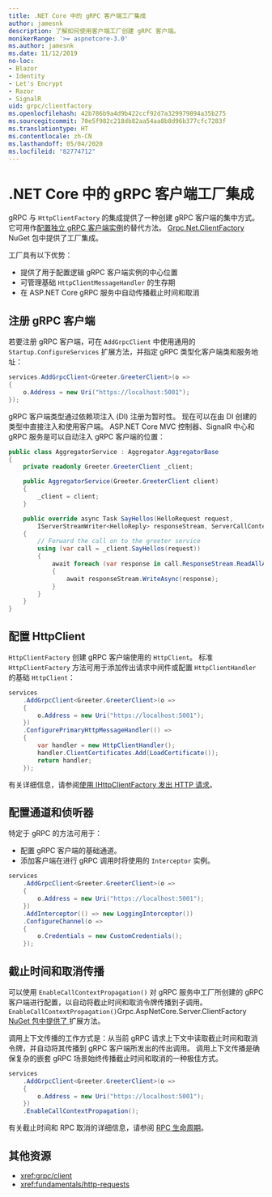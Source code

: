 ```yaml
---
title: .NET Core 中的 gRPC 客户端工厂集成
author: jamesnk
description: 了解如何使用客户端工厂创建 gRPC 客户端。
monikerRange: '>= aspnetcore-3.0'
ms.author: jamesnk
ms.date: 11/12/2019
no-loc:
- Blazor
- Identity
- Let's Encrypt
- Razor
- SignalR
uid: grpc/clientfactory
ms.openlocfilehash: 42b786b9a4d9b422ccf92d7a329979894a35b275
ms.sourcegitcommit: 70e5f982c218db82aa54aa8b8d96b377cfc7283f
ms.translationtype: HT
ms.contentlocale: zh-CN
ms.lasthandoff: 05/04/2020
ms.locfileid: "82774712"
---
```

# <a name="grpc-client-factory-integration-in-net-core"></a>.NET Core 中的 gRPC 客户端工厂集成

gRPC 与 `HttpClientFactory` 的集成提供了一种创建 gRPC 客户端的集中方式。 它可用作[配置独立 gRPC 客户端实例](xref:grpc/client)的替代方法。 [Grpc.Net.ClientFactory](https://www.nuget.org/packages/Grpc.Net.ClientFactory) NuGet 包中提供了工厂集成。

工厂具有以下优势：

* 提供了用于配置逻辑 gRPC 客户端实例的中心位置
* 可管理基础 `HttpClientMessageHandler` 的生存期
* 在 ASP.NET Core gRPC 服务中自动传播截止时间和取消

## <a name="register-grpc-clients"></a>注册 gRPC 客户端

若要注册 gRPC 客户端，可在 `AddGrpcClient` 中使用通用的 `Startup.ConfigureServices` 扩展方法，并指定 gRPC 类型化客户端类和服务地址：

```csharp
services.AddGrpcClient<Greeter.GreeterClient>(o =>
{
    o.Address = new Uri("https://localhost:5001");
});
```

gRPC 客户端类型通过依赖项注入 (DI) 注册为暂时性。 现在可以在由 DI 创建的类型中直接注入和使用客户端。 ASP.NET Core MVC 控制器、SignalR 中心和 gRPC 服务是可以自动注入 gRPC 客户端的位置：

```csharp
public class AggregatorService : Aggregator.AggregatorBase
{
    private readonly Greeter.GreeterClient _client;

    public AggregatorService(Greeter.GreeterClient client)
    {
        _client = client;
    }

    public override async Task SayHellos(HelloRequest request,
        IServerStreamWriter<HelloReply> responseStream, ServerCallContext context)
    {
        // Forward the call on to the greeter service
        using (var call = _client.SayHellos(request))
        {
            await foreach (var response in call.ResponseStream.ReadAllAsync())
            {
                await responseStream.WriteAsync(response);
            }
        }
    }
}
```

## <a name="configure-httpclient"></a>配置 HttpClient

`HttpClientFactory` 创建 gRPC 客户端使用的 `HttpClient`。 标准 `HttpClientFactory` 方法可用于添加传出请求中间件或配置 `HttpClientHandler` 的基础 `HttpClient`：

```csharp
services
    .AddGrpcClient<Greeter.GreeterClient>(o =>
    {
        o.Address = new Uri("https://localhost:5001");
    })
    .ConfigurePrimaryHttpMessageHandler(() =>
    {
        var handler = new HttpClientHandler();
        handler.ClientCertificates.Add(LoadCertificate());
        return handler;
    });
```

有关详细信息，请参阅[使用 IHttpClientFactory 发出 HTTP 请求](xref:fundamentals/http-requests)。

## <a name="configure-channel-and-interceptors"></a>配置通道和侦听器

特定于 gRPC 的方法可用于：

* 配置 gRPC 客户端的基础通道。
* 添加客户端在进行 gRPC 调用时将使用的 `Interceptor` 实例。

```csharp
services
    .AddGrpcClient<Greeter.GreeterClient>(o =>
    {
        o.Address = new Uri("https://localhost:5001");
    })
    .AddInterceptor(() => new LoggingInterceptor())
    .ConfigureChannel(o =>
    {
        o.Credentials = new CustomCredentials();
    });
```

## <a name="deadline-and-cancellation-propagation"></a>截止时间和取消传播

可以使用 `EnableCallContextPropagation()` 对 gRPC 服务中工厂所创建的 gRPC 客户端进行配置，以自动将截止时间和取消令牌传播到子调用。 `EnableCallContextPropagation()`Grpc.AspNetCore.Server.ClientFactory[ NuGet 包中提供了 ](https://www.nuget.org/packages/Grpc.AspNetCore.Server.ClientFactory) 扩展方法。

调用上下文传播的工作方式是：从当前 gRPC 请求上下文中读取截止时间和取消令牌，并自动将其传播到 gRPC 客户端所发出的传出调用。 调用上下文传播是确保复杂的嵌套 gRPC 场景始终传播截止时间和取消的一种极佳方式。

```csharp
services
    .AddGrpcClient<Greeter.GreeterClient>(o =>
    {
        o.Address = new Uri("https://localhost:5001");
    })
    .EnableCallContextPropagation();
```

有关截止时间和 RPC 取消的详细信息，请参阅 [RPC 生命周期](https://www.grpc.io/docs/guides/concepts/#rpc-life-cycle)。

## <a name="additional-resources"></a>其他资源

* <xref:grpc/client>
* <xref:fundamentals/http-requests>
